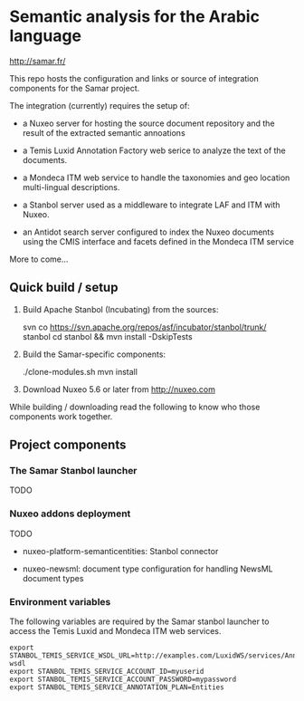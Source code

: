 # Semantic analysis for the Arabic language

http://samar.fr/

This repo hosts the configuration and links or source of integration
components for the Samar project.

The integration (currently) requires the setup of:

* a Nuxeo server for hosting the source document repository and the result of
  the extracted semantic annoations

* a Temis Luxid Annotation Factory web serice to analyze the text of the
  documents.

* a Mondeca ITM web service to handle the taxonomies and geo location
  multi-lingual descriptions.

* a Stanbol server used as a middleware to integrate LAF and ITM with Nuxeo.

* an Antidot search server configured to index the Nuxeo documents using the
  CMIS interface and facets defined in the Mondeca ITM service

More to come...


## Quick build / setup

1. Build Apache Stanbol (Incubating) from the sources:

      svn co https://svn.apache.org/repos/asf/incubator/stanbol/trunk/ stanbol
      cd stanbol && mvn install -DskipTests

2. Build the Samar-specific components:

      ./clone-modules.sh
      mvn install

3. Download Nuxeo 5.6 or later from http://nuxeo.com

While building / downloading read the following to know who those components
work together.


## Project components

### The Samar Stanbol launcher

TODO

### Nuxeo addons deployment

TODO

* nuxeo-platform-semanticentities: Stanbol connector

* nuxeo-newsml: document type configuration for handling NewsML document types


### Environment variables

The following variables are required by the Samar stanbol launcher to access
the Temis Luxid and Mondeca ITM web services.

    export STANBOL_TEMIS_SERVICE_WSDL_URL=http://examples.com/LuxidWS/services/Annotation?wsdl
    export STANBOL_TEMIS_SERVICE_ACCOUNT_ID=myuserid
    export STANBOL_TEMIS_SERVICE_ACCOUNT_PASSWORD=mypassword
    export STANBOL_TEMIS_SERVICE_ANNOTATION_PLAN=Entities
